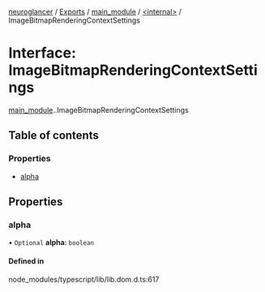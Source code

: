 [neuroglancer](../README.md) / [Exports](../modules.md) / [main\_module](../modules/main_module.md) / [<internal\>](../modules/main_module._internal_.md) / ImageBitmapRenderingContextSettings

# Interface: ImageBitmapRenderingContextSettings

[main_module](../modules/main_module.md).[<internal>](../modules/main_module._internal_.md).ImageBitmapRenderingContextSettings

## Table of contents

### Properties

- [alpha](main_module._internal_.ImageBitmapRenderingContextSettings.md#alpha)

## Properties

### alpha

• `Optional` **alpha**: `boolean`

#### Defined in

node_modules/typescript/lib/lib.dom.d.ts:617
